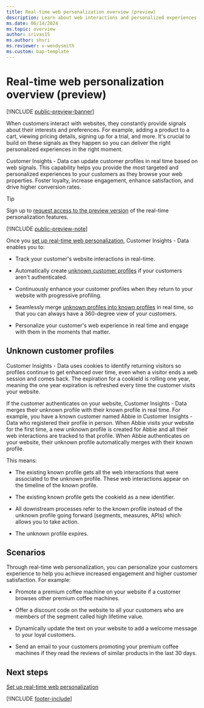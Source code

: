 ```yaml
---
title: Real-time web personalization overview (preview)
description: Learn about web interactions and personalized experiences in real time with Customer Insights - Data.
ms.date: 06/14/2024
ms.topic: overview
author: srivas15
ms.author: shsri
ms.reviewer: v-wendysmith
ms.custom: bap-template
---
```


# Real-time web personalization overview (preview)

[!INCLUDE [public-preview-banner](includes/public-preview-banner.md)]

When customers interact with websites, they constantly provide signals about their interests and preferences. For example, adding a product to a cart, viewing pricing details, signing up for a trial, and more. It's crucial to build on these signals as they happen so you can deliver the right personalized experiences in the right moment.

Customer Insights - Data can update customer profiles in real time based on web signals. This capability helps you provide the most targeted and personalized experiences to your customers as they browse your web properties. Foster loyalty, increase engagement, enhance satisfaction, and drive higher conversion rates.

> [!TIP]
> Sign up to [request access to the preview version](https://forms.office.com/r/6NK6uj6f7f) of the real-time personalization features.

[!INCLUDE [public-preview-note](includes/public-preview-note.md)]

Once you [set up real-time web personalization](real-time-web-personalization.md), Customer Insights - Data enables you to:

- Track your customer's website interactions in real-time.

- Automatically create [unknown customer profiles](customer-profiles.md#known-and-unknown-customers) if your customers aren't authenticated.

- Continuously enhance your customer profiles when they return to your website with progressive profiling.

- Seamlessly merge [unknown profiles into known profiles](#unknown-customer-profiles) in real time, so that you can always have a 360-degree view of your customers.

- Personalize your customer's web experience in real time and engage with them in the moments that matter.

## Unknown customer profiles

Customer Insights - Data uses cookies to identify returning visitors so profiles continue to get enhanced over time, even when a visitor ends a web session and comes back. The expiration for a cookieId is rolling one year, meaning the one year expiration is refreshed every time the customer visits your website.

If the customer authenticates on your website, Customer Insights - Data merges their unknown profile with their known profile in real time. For example, you have a known customer named Abbie in Customer Insights - Data who registered their profile in person. When Abbie visits your website for the first time, a new unknown profile is created for Abbie and all their web interactions are tracked to that profile. When Abbie authenticates on your website, their unknown profile automatically merges with their known profile.

This means:

- The existing known profile gets all the web interactions that were associated to the unknown profile. These web interactions appear on the timeline of the known profile.

- The existing known profile gets the cookieId as a new identifier.

- All downstream processes refer to the known profile instead of the unknown profile going forward (segments, measures, APIs) which allows you to take action.

- The unknown profile expires.

## Scenarios

Through real-time web personalization, you can personalize your customers experience to help you achieve increased engagement and higher customer satisfaction. For example:

- Promote a premium coffee machine on your website if a customer browses other premium coffee machines.

- Offer a discount code on the website to all your customers who are members of the segment called high lifetime value.

- Dynamically update the text on your website to add a welcome message to your loyal customers.

- Send an email to your customers promoting your premium coffee machines if they read the reviews of similar products in the last 30 days.

## Next steps

[Set up real-time web personalization](real-time-web-personalization.md)

[!INCLUDE [footer-include](includes/footer-banner.md)]
